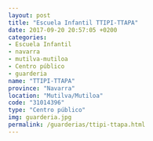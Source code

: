 ```yaml
---
layout: post
title: "Escuela Infantil TTIPI-TTAPA"
date: 2017-09-20 20:57:05 +0200
categories:
- Escuela Infantil
- navarra
- mutilva-mutiloa
- Centro público
- guarderia
name: "TTIPI-TTAPA"
province: "Navarra"
location: "Mutilva/Mutiloa"
code: "31014396"
type: "Centro público"
img: guarderia.jpg
permalink: /guarderias/ttipi-ttapa.html
---
```

